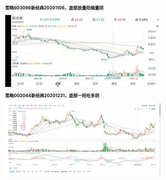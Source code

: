 **策略603096新经典20201106，底部放量阳缩量阴**

![](.\Sample\策略603096新经典20201106.jpg)



**策略002044新经典20201231，底部一阳吃多阴**

![](.\Sample\策略002044新经典20201231.png)